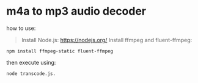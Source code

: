 # m4a to mp3 audio decoder

how to use:

> Install Node.js: https://nodejs.org/
> Install ffmpeg and fluent-ffmpeg:
```
npm install ffmpeg-static fluent-ffmpeg
```
then execute using:
```
node transcode.js.
```
